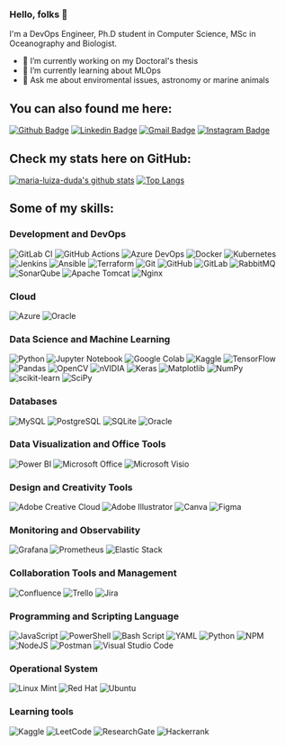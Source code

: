 ### Hello, folks 👋

I'm a DevOps Engineer, Ph.D student in Computer Science, MSc in Oceanography and Biologist.

- 🔭 I’m currently working on my Doctoral's thesis
- 🌱 I’m currently learning about MLOps
- 💬 Ask me about enviromental issues, astronomy or marine animals

## You can also found me here:

[![Github Badge](https://img.shields.io/badge/GitHub-100000?style=for-the-badge&logo=github&logoColor=white&link=https://github.com/maria-luiza-duda)](https://github.com/maria-luiza-duda) [![Linkedin Badge](https://img.shields.io/badge/LinkedIn-0077B5?style=for-the-badge&logo=linkedin&logoColor=white&link=https://www.linkedin.com/in/maria-luiza-duda/)](https://www.linkedin.com/in/maria-luiza-duda/) [![Gmail Badge](https://img.shields.io/badge/Gmail-D14836?style=for-the-badge&logo=gmail&logoColor=white&link=mailto:marialuizaduda00@gmail.com)](mailto:marialuizaduda00@gmail.com) [![Instagram Badge](https://img.shields.io/badge/Instagram-E4405F?style=for-the-badge&logo=instagram&logoColor=white&link=https://www.instagram.com/malududafran)](https://www.instagram.com/malududafran)

## Check my stats here on GitHub:

[![maria-luiza-duda's github stats](https://github-readme-stats.vercel.app/api?username=maria-luiza-duda&show_icons=true&theme=onedark)](https://github.com/maria-luiza-duda/maria-luiza-duda) [![Top Langs](https://github-readme-stats.vercel.app/api/top-langs/?username=maria-luiza-duda&layout=compact&theme=onedark)](https://github.com/maria-luiza-duda/maria-luiza-duda)

## Some of my skills:

### Development and DevOps
![GitLab CI](https://img.shields.io/badge/gitlab%20ci-FC6D26?style=for-the-badge&logo=gitlab&logoColor=white) ![GitHub Actions](https://img.shields.io/badge/github%20actions-2088FF?style=for-the-badge&logo=github-actions&logoColor=white) ![Azure DevOps](https://img.shields.io/badge/azure%20devops-0078D7?style=for-the-badge&logo=azure-devops&logoColor=white) ![Docker](https://img.shields.io/badge/docker-2496ED?style=for-the-badge&logo=docker&logoColor=white) ![Kubernetes](https://img.shields.io/badge/kubernetes-326CE5?style=for-the-badge&logo=kubernetes&logoColor=white) ![Jenkins](https://img.shields.io/badge/jenkins-D24939?style=for-the-badge&logo=jenkins&logoColor=white) ![Ansible](https://img.shields.io/badge/ansible-EE0000?style=for-the-badge&logo=ansible&logoColor=white) ![Terraform](https://img.shields.io/badge/terraform-7B42BC?style=for-the-badge&logo=terraform&logoColor=white) ![Git](https://img.shields.io/badge/git-F05032?style=for-the-badge&logo=git&logoColor=white) ![GitHub](https://img.shields.io/badge/github-181717?style=for-the-badge&logo=github&logoColor=white) ![GitLab](https://img.shields.io/badge/gitlab-FC6D26?style=for-the-badge&logo=gitlab&logoColor=white) ![RabbitMQ](https://img.shields.io/badge/Rabbitmq-FF6600?style=for-the-badge&logo=rabbitmq&logoColor=white) ![SonarQube](https://img.shields.io/badge/SonarQube-black?style=for-the-badge&logo=sonarqube&logoColor=4E9BCD) ![Apache Tomcat](https://img.shields.io/badge/apache%20tomcat-%23F8DC75.svg?style=for-the-badge&logo=apache-tomcat&logoColor=black) ![Nginx](https://img.shields.io/badge/nginx-%23009639.svg?style=for-the-badge&logo=nginx&logoColor=white) 

### Cloud
![Azure](https://img.shields.io/badge/azure-%230072C6.svg?style=for-the-badge&logo=microsoftazure&logoColor=white) ![Oracle](https://img.shields.io/badge/Oracle-F80000?style=for-the-badge&logo=oracle&logoColor=white)

### Data Science and Machine Learning
![Python](https://img.shields.io/badge/python-3670A0?style=for-the-badge&logo=python&logoColor=ffdd54) ![Jupyter Notebook](https://img.shields.io/badge/jupyter-F37626?style=for-the-badge&logo=jupyter&logoColor=white) ![Google Colab](https://img.shields.io/badge/google%20colab-F9AB00?style=for-the-badge&logo=google-colab&logoColor=white) ![Kaggle](https://img.shields.io/badge/kaggle-20BEFF?style=for-the-badge&logo=kaggle&logoColor=white) ![TensorFlow](https://img.shields.io/badge/tensorflow-FF6F00?style=for-the-badge&logo=tensorflow&logoColor=white) ![Pandas](https://img.shields.io/badge/pandas-150458?style=for-the-badge&logo=pandas&logoColor=white) ![OpenCV](https://img.shields.io/badge/opencv-5C3EE8?style=for-the-badge&logo=opencv&logoColor=white) ![nVIDIA](https://img.shields.io/badge/cuda-000000.svg?style=for-the-badge&logo=nVIDIA&logoColor=green) ![Keras](https://img.shields.io/badge/Keras-%23D00000.svg?style=for-the-badge&logo=Keras&logoColor=white) ![Matplotlib](https://img.shields.io/badge/Matplotlib-%23ffffff.svg?style=for-the-badge&logo=Matplotlib&logoColor=black) ![NumPy](https://img.shields.io/badge/numpy-%23013243.svg?style=for-the-badge&logo=numpy&logoColor=white) ![scikit-learn](https://img.shields.io/badge/scikit--learn-%23F7931E.svg?style=for-the-badge&logo=scikit-learn&logoColor=white) ![SciPy](https://img.shields.io/badge/SciPy-%230C55A5.svg?style=for-the-badge&logo=scipy&logoColor=%white) 

### Databases
![MySQL](https://img.shields.io/badge/mysql-4479A1?style=for-the-badge&logo=mysql&logoColor=white) ![PostgreSQL](https://img.shields.io/badge/postgresql-336791?style=for-the-badge&logo=postgresql&logoColor=white)
![SQLite](https://img.shields.io/badge/sqlite-003B57?style=for-the-badge&logo=sqlite&logoColor=white) ![Oracle](https://img.shields.io/badge/oracle-F80000?style=for-the-badge&logo=oracle&logoColor=white)

### Data Visualization and Office Tools
![Power BI](https://img.shields.io/badge/power%20bi-F2C811?style=for-the-badge&logo=power-bi&logoColor=black) ![Microsoft Office](https://img.shields.io/badge/microsoft%20office-D83B01?style=for-the-badge&logo=microsoft-office&logoColor=white) ![Microsoft Visio](https://img.shields.io/badge/microsoft%20visio-3955A3?style=for-the-badge&logo=microsoft-visio&logoColor=white)

### Design and Creativity Tools
![Adobe Creative Cloud](https://img.shields.io/badge/adobe%20creative%20cloud-DA1F26?style=for-the-badge&logo=adobe-creative-cloud&logoColor=white) ![Adobe Illustrator](https://img.shields.io/badge/adobe%20illustrator-FF9A00?style=for-the-badge&logo=adobe-illustrator&logoColor=white) ![Canva](https://img.shields.io/badge/canva-00C4CC?style=for-the-badge&logo=canva&logoColor=white) ![Figma](https://img.shields.io/badge/figma-F24E1E?style=for-the-badge&logo=figma&logoColor=white)

### Monitoring and Observability
![Grafana](https://img.shields.io/badge/grafana-F46800?style=for-the-badge&logo=grafana&logoColor=white) ![Prometheus](https://img.shields.io/badge/prometheus-E6522C?style=for-the-badge&logo=prometheus&logoColor=white) ![Elastic Stack](https://img.shields.io/badge/elastic%20stack-005571?style=for-the-badge&logo=elastic&logoColor=white)

### Collaboration Tools and Management
![Confluence](https://img.shields.io/badge/confluence-%23172BF4.svg?style=for-the-badge&logo=confluence&logoColor=white) ![Trello](https://img.shields.io/badge/Trello-%23026AA7.svg?style=for-the-badge&logo=Trello&logoColor=white) ![Jira](https://img.shields.io/badge/jira-%230A0FFF.svg?style=for-the-badge&logo=jira&logoColor=white)

### Programming and Scripting Language
![JavaScript](https://img.shields.io/badge/javascript-F7DF1E?style=for-the-badge&logo=javascript&logoColor=black) ![PowerShell](https://img.shields.io/badge/powershell-5391FE?style=for-the-badge&logo=powershell&logoColor=white) ![Bash Script](https://img.shields.io/badge/bash%20script-4EAA25?style=for-the-badge&logo=gnubash&logoColor=white) ![YAML](https://img.shields.io/badge/yaml-000000?style=for-the-badge&logo=yaml&logoColor=white) ![Python](https://img.shields.io/badge/python-3670A0?style=for-the-badge&logo=python&logoColor=ffdd54) ![NPM](https://img.shields.io/badge/NPM-%23CB3837.svg?style=for-the-badge&logo=npm&logoColor=white) ![NodeJS](https://img.shields.io/badge/node.js-6DA55F?style=for-the-badge&logo=node.js&logoColor=white) ![Postman](https://img.shields.io/badge/Postman-FF6C37?style=for-the-badge&logo=postman&logoColor=white) ![Visual Studio Code](https://img.shields.io/badge/Visual%20Studio%20Code-0078d7.svg?style=for-the-badge&logo=visual-studio-code&logoColor=white)    

### Operational System
![Linux Mint](https://img.shields.io/badge/Linux%20Mint-87CF3E?style=for-the-badge&logo=Linux%20Mint&logoColor=white) ![Red Hat](https://img.shields.io/badge/Red%20Hat-EE0000?style=for-the-badge&logo=redhat&logoColor=white) ![Ubuntu](https://img.shields.io/badge/Ubuntu-E95420?style=for-the-badge&logo=ubuntu&logoColor=white)

### Learning tools
![Kaggle](https://img.shields.io/badge/Kaggle-035a7d?style=for-the-badge&logo=kaggle&logoColor=white) ![LeetCode](https://img.shields.io/badge/LeetCode-000000?style=for-the-badge&logo=LeetCode&logoColor=#d16c06) ![ResearchGate](https://img.shields.io/badge/ResearchGate-00CCBB?style=for-the-badge&logo=ResearchGate&logoColor=white) ![Hackerrank](https://img.shields.io/badge/-Hackerrank-2EC866?style=for-the-badge&logo=HackerRank&logoColor=white)
